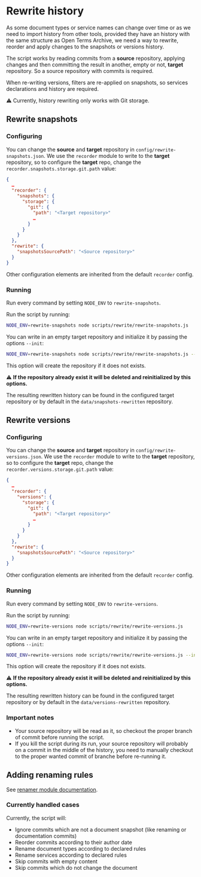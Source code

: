 # Rewrite history

As some document types or service names can change over time or as we need to import history from other tools, provided they have an history with the same structure as Open Terms Archive, we need a way to rewrite, reorder and apply changes to the snapshots or versions history.

The script works by reading commits from a **source** repository, applying changes and then committing the result in another, empty or not, **target** repository. So a source repository with commits is required.

When re-writing versions, filters are re-applied on snapshots, so services declarations and history are required.

:warning: Currently, history rewriting only works with Git storage.

## Rewrite snapshots

### Configuring

You can change the **source** and **target** repository in `config/rewrite-snapshots.json`. We use the `recorder` module to write to the **target** repository, so to configure the **target** repo, change the `recorder.snapshots.storage.git.path` value:

```json
{
  …
  "recorder": {
    "snapshots": {
      "storage": {
        "git": {
          "path": "<Target repository>"
          …
        }
      }
    }
  },
  "rewrite": {
    "snapshotsSourcePath": "<Source repository>"
  }
}
```

Other configuration elements are inherited from the default `recorder` config.

### Running

Run every command by setting `NODE_ENV` to `rewrite-snapshots`.

Run the script by running:

```sh
NODE_ENV=rewrite-snapshots node scripts/rewrite/rewrite-snapshots.js
```

You can write in an empty target repository and initialize it by passing the options `--init`:

```sh
NODE_ENV=rewrite-snapshots node scripts/rewrite/rewrite-snapshots.js --init
```

This option will create the repository if it does not exists.

:warning: **If the repository already exist it will be deleted and reinitialized by this options.**

The resulting rewritten history can be found in the configured target repository or by default in the `data/snapshots-rewritten` repository.

## Rewrite versions

### Configuring

You can change the **source** and **target** repository in `config/rewrite-versions.json`. We use the `recorder` module to write to the **target** repository, so to configure the **target** repo, change the `recorder.versions.storage.git.path` value:

```json
{
  …
  "recorder": {
    "versions": {
      "storage": {
        "git": {
          "path": "<Target repository>"
          …
        }
      }
    }
  },
  "rewrite": {
    "snapshotsSourcePath": "<Source repository>"
  }
}
```

Other configuration elements are inherited from the default `recorder` config.

### Running

Run every command by setting `NODE_ENV` to `rewrite-versions`.

Run the script by running:

```sh
NODE_ENV=rewrite-versions node scripts/rewrite/rewrite-versions.js
```

You can write in an empty target repository and initialize it by passing the options `--init`:

```sh
NODE_ENV=rewrite-versions node scripts/rewrite/rewrite-versions.js --init
```

This option will create the repository if it does not exists.

:warning: **If the repository already exist it will be deleted and reinitialized by this options.**

The resulting rewritten history can be found in the configured target repository or by default in the `data/versions-rewritten` repository.

### Important notes

- Your source repository will be read as it, so checkout the proper branch of commit before running the script.
- If you kill the script during its run, your source repository will probably on a commit in the middle of the history, you need to manually checkout to the proper wanted commit of branche before re-running it.

## Adding renaming rules

See [renamer module documentation](../renamer/README.md).

### Currently handled cases

Currently, the script will:

- Ignore commits which are not a document snapshot (like renaming or documentation commits)
- Reorder commits according to their author date
- Rename document types according to declared rules
- Rename services according to declared rules
- Skip commits with empty content
- Skip commits which do not change the document
